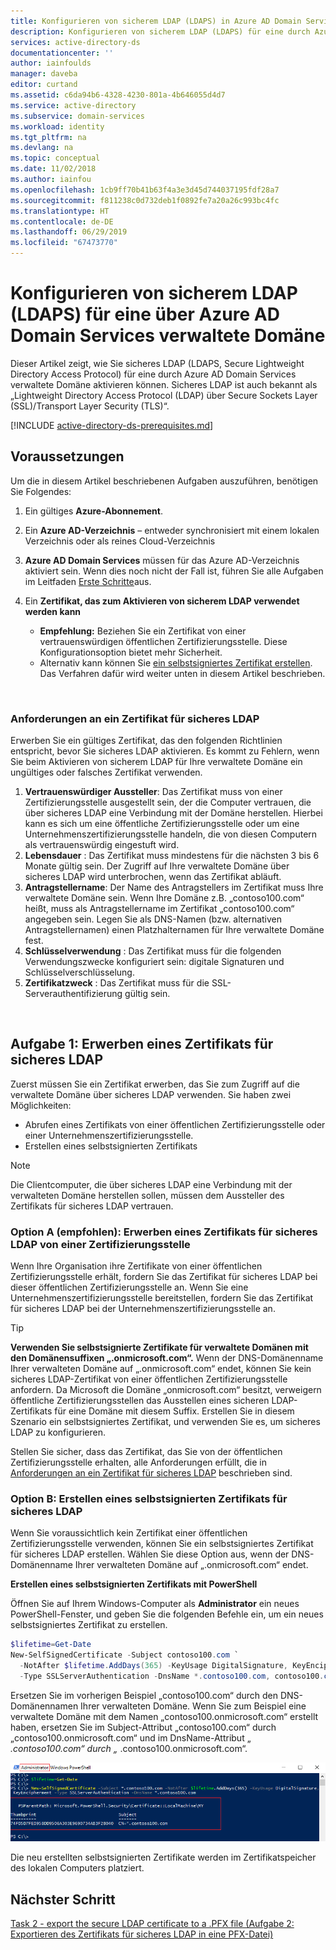 ```yaml
---
title: Konfigurieren von sicherem LDAP (LDAPS) in Azure AD Domain Services | Microsoft Docs
description: Konfigurieren von sicherem LDAP (LDAPS) für eine durch Azure AD Domain Services verwaltete Domäne
services: active-directory-ds
documentationcenter: ''
author: iainfoulds
manager: daveba
editor: curtand
ms.assetid: c6da94b6-4328-4230-801a-4b646055d4d7
ms.service: active-directory
ms.subservice: domain-services
ms.workload: identity
ms.tgt_pltfrm: na
ms.devlang: na
ms.topic: conceptual
ms.date: 11/02/2018
ms.author: iainfou
ms.openlocfilehash: 1cb9ff70b41b63f4a3e3d45d744037195fdf28a7
ms.sourcegitcommit: f811238c0d732deb1f0892fe7a20a26c993bc4fc
ms.translationtype: HT
ms.contentlocale: de-DE
ms.lasthandoff: 06/29/2019
ms.locfileid: "67473770"
---
```

# <a name="configure-secure-ldap-ldaps-for-an-azure-ad-domain-services-managed-domain"></a>Konfigurieren von sicherem LDAP (LDAPS) für eine über Azure AD Domain Services verwaltete Domäne
Dieser Artikel zeigt, wie Sie sicheres LDAP (LDAPS, Secure Lightweight Directory Access Protocol) für eine durch Azure AD Domain Services verwaltete Domäne aktivieren können. Sicheres LDAP ist auch bekannt als „Lightweight Directory Access Protocol (LDAP) über Secure Sockets Layer (SSL)/Transport Layer Security (TLS)“.

[!INCLUDE [active-directory-ds-prerequisites.md](../../includes/active-directory-ds-prerequisites.md)]

## <a name="before-you-begin"></a>Voraussetzungen
Um die in diesem Artikel beschriebenen Aufgaben auszuführen, benötigen Sie Folgendes:

1. Ein gültiges **Azure-Abonnement**.
2. Ein **Azure AD-Verzeichnis** – entweder synchronisiert mit einem lokalen Verzeichnis oder als reines Cloud-Verzeichnis
3. **Azure AD Domain Services** müssen für das Azure AD-Verzeichnis aktiviert sein. Wenn dies noch nicht der Fall ist, führen Sie alle Aufgaben im Leitfaden [Erste Schritte](create-instance.md)aus.
4. Ein **Zertifikat, das zum Aktivieren von sicherem LDAP verwendet werden kann**

   * **Empfehlung:** Beziehen Sie ein Zertifikat von einer vertrauenswürdigen öffentlichen Zertifizierungsstelle. Diese Konfigurationsoption bietet mehr Sicherheit.
   * Alternativ kann können Sie [ein selbstsigniertes Zertifikat erstellen](#task-1---obtain-a-certificate-for-secure-ldap). Das Verfahren dafür wird weiter unten in diesem Artikel beschrieben.

<br>

### <a name="requirements-for-the-secure-ldap-certificate"></a>Anforderungen an ein Zertifikat für sicheres LDAP
Erwerben Sie ein gültiges Zertifikat, das den folgenden Richtlinien entspricht, bevor Sie sicheres LDAP aktivieren. Es kommt zu Fehlern, wenn Sie beim Aktivieren von sicherem LDAP für Ihre verwaltete Domäne ein ungültiges oder falsches Zertifikat verwenden.

1. **Vertrauenswürdiger Aussteller**: Das Zertifikat muss von einer Zertifizierungsstelle ausgestellt sein, der die Computer vertrauen, die über sicheres LDAP eine Verbindung mit der Domäne herstellen. Hierbei kann es sich um eine öffentliche Zertifizierungsstelle oder um eine Unternehmenszertifizierungsstelle handeln, die von diesen Computern als vertrauenswürdig eingestuft wird.
2. **Lebensdauer** : Das Zertifikat muss mindestens für die nächsten 3 bis 6 Monate gültig sein. Der Zugriff auf Ihre verwaltete Domäne über sicheres LDAP wird unterbrochen, wenn das Zertifikat abläuft.
3. **Antragstellername**: Der Name des Antragstellers im Zertifikat muss Ihre verwaltete Domäne sein. Wenn Ihre Domäne z.B. „contoso100.com“ heißt, muss als Antragstellername im Zertifikat „contoso100.com“ angegeben sein. Legen Sie als DNS-Namen (bzw. alternativen Antragstellernamen) einen Platzhalternamen für Ihre verwaltete Domäne fest.
4. **Schlüsselverwendung** : Das Zertifikat muss für die folgenden Verwendungszwecke konfiguriert sein: digitale Signaturen und Schlüsselverschlüsselung.
5. **Zertifikatzweck** : Das Zertifikat muss für die SSL-Serverauthentifizierung gültig sein.

<br>

## <a name="task-1---obtain-a-certificate-for-secure-ldap"></a>Aufgabe 1: Erwerben eines Zertifikats für sicheres LDAP
Zuerst müssen Sie ein Zertifikat erwerben, das Sie zum Zugriff auf die verwaltete Domäne über sicheres LDAP verwenden. Sie haben zwei Möglichkeiten:

* Abrufen eines Zertifikats von einer öffentlichen Zertifizierungsstelle oder einer Unternehmenszertifizierungsstelle.
* Erstellen eines selbstsignierten Zertifikats

> [!NOTE]
> Die Clientcomputer, die über sicheres LDAP eine Verbindung mit der verwalteten Domäne herstellen sollen, müssen dem Aussteller des Zertifikats für sicheres LDAP vertrauen.
>

### <a name="option-a-recommended---obtain-a-secure-ldap-certificate-from-a-certification-authority"></a>Option A (empfohlen): Erwerben eines Zertifikats für sicheres LDAP von einer Zertifizierungsstelle
Wenn Ihre Organisation ihre Zertifikate von einer öffentlichen Zertifizierungsstelle erhält, fordern Sie das Zertifikat für sicheres LDAP bei dieser öffentlichen Zertifizierungsstelle an. Wenn Sie eine Unternehmenszertifizierungsstelle bereitstellen, fordern Sie das Zertifikat für sicheres LDAP bei der Unternehmenszertifizierungsstelle an.

> [!TIP]
> **Verwenden Sie selbstsignierte Zertifikate für verwaltete Domänen mit den Domänensuffixen „.onmicrosoft.com“.**
> Wenn der DNS-Domänenname Ihrer verwalteten Domäne auf „.onmicrosoft.com“ endet, können Sie kein sicheres LDAP-Zertifikat von einer öffentlichen Zertifizierungsstelle anfordern. Da Microsoft die Domäne „onmicrosoft.com“ besitzt, verweigern öffentliche Zertifizierungsstellen das Ausstellen eines sicheren LDAP-Zertifikats für eine Domäne mit diesem Suffix. Erstellen Sie in diesem Szenario ein selbstsigniertes Zertifikat, und verwenden Sie es, um sicheres LDAP zu konfigurieren.
>

Stellen Sie sicher, dass das Zertifikat, das Sie von der öffentlichen Zertifizierungsstelle erhalten, alle Anforderungen erfüllt, die in [Anforderungen an ein Zertifikat für sicheres LDAP](#requirements-for-the-secure-ldap-certificate) beschrieben sind.


### <a name="option-b---create-a-self-signed-certificate-for-secure-ldap"></a>Option B: Erstellen eines selbstsignierten Zertifikats für sicheres LDAP
Wenn Sie voraussichtlich kein Zertifikat einer öffentlichen Zertifizierungsstelle verwenden, können Sie ein selbstsigniertes Zertifikat für sicheres LDAP erstellen. Wählen Sie diese Option aus, wenn der DNS-Domänenname Ihrer verwalteten Domäne auf „.onmicrosoft.com“ endet.

**Erstellen eines selbstsignierten Zertifikats mit PowerShell**

Öffnen Sie auf Ihrem Windows-Computer als **Administrator** ein neues PowerShell-Fenster, und geben Sie die folgenden Befehle ein, um ein neues selbstsigniertes Zertifikat zu erstellen.

```powershell
$lifetime=Get-Date
New-SelfSignedCertificate -Subject contoso100.com `
  -NotAfter $lifetime.AddDays(365) -KeyUsage DigitalSignature, KeyEncipherment `
  -Type SSLServerAuthentication -DnsName *.contoso100.com, contoso100.com
```

Ersetzen Sie im vorherigen Beispiel „contoso100.com“ durch den DNS-Domänennamen Ihrer verwalteten Domäne. Wenn Sie zum Beispiel eine verwaltete Domäne mit dem Namen „contoso100.onmicrosoft.com“ erstellt haben, ersetzen Sie im Subject-Attribut „contoso100.com“ durch „contoso100.onmicrosoft.com“ und im DnsName-Attribut „ *.contoso100.com“ durch „* .contoso100.onmicrosoft.com“.

![Auswählen des Azure AD-Verzeichnisses](./media/active-directory-domain-services-admin-guide/secure-ldap-powershell-create-self-signed-cert.png)

Die neu erstellten selbstsignierten Zertifikate werden im Zertifikatspeicher des lokalen Computers platziert.


## <a name="next-step"></a>Nächster Schritt
[Task 2 - export the secure LDAP certificate to a .PFX file (Aufgabe 2: Exportieren des Zertifikats für sicheres LDAP in eine PFX-Datei)](active-directory-ds-admin-guide-configure-secure-ldap-export-pfx.md)
